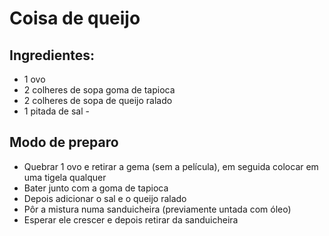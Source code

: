 # Coisa de queijo
## **Ingredientes:** 

 - 1 ovo
 - 2 colheres de sopa goma de tapioca
 - 2 colheres de sopa de queijo ralado
 - 1 pitada de sal  - 

## **Modo de preparo**

 - Quebrar 1 ovo e retirar a gema (sem a película), em seguida colocar em uma tigela qualquer
 - Bater junto com a goma de tapioca
 - Depois adicionar o sal e o queijo ralado
 - Pôr a mistura numa sanduicheira (previamente untada com óleo)
 - Esperar ele crescer e depois retirar da sanduicheira

